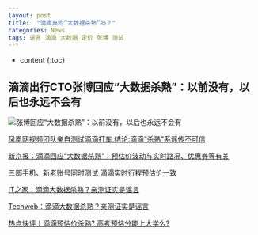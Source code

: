 ```yaml
---
layout: post
title:  "滴滴真的“大数据杀熟”吗？"
categories: News
tags: 谣言 滴滴 大数据 定价 张博 测试
---
```


* content
{:toc}

## 滴滴出行CTO张博回应“大数据杀熟”：以前没有，以后也永远不会有

![张博回应“大数据杀熟”：以前没有，以后也永远不会有][1]

[凤凰网视频团队亲自测试滴滴打车,结论:滴滴“杀熟”系谣传不可信](https://www.365yg.com/i6536514219385291277)

[新京报：滴滴回应“大数据杀熟”：预估价波动与实时路况、优惠券等有关](https://www.365yg.com/i6536434862511882765)

[三部手机、新老账号同时测试 滴滴实时行程预估价一致](https://www.toutiao.com/i6536098727478690312/)

[IT之家：滴滴大数据杀熟？亲测证实是谣言](https://www.toutiao.com/a6536149218665431555/)

[Techweb：滴滴大数据杀熟？亲测证实是谣言](http://www.techweb.com.cn/article/2018-03-23/2648689.shtml)

[热点快评丨滴滴预估价杀熟? 高考预估分能上大学么?](https://baijiahao.baidu.com/s?id=1595869914851866843&wfr=spider&for=pc)

  [1]: http://himg2.huanqiu.com/attachment2010/2018/0323/18/22/20180323062218537.png
